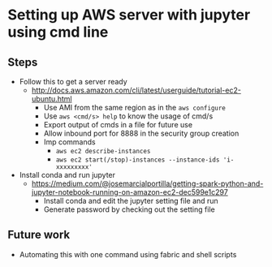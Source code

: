 # Setting up AWS server with jupyter using cmd line

## Steps 

* Follow this to get a server ready 
    * http://docs.aws.amazon.com/cli/latest/userguide/tutorial-ec2-ubuntu.html
         * Use AMI from the same region as in the ```aws configure```
         * Use ```aws <cmd/s> help``` to know the usage of cmd/s
         * Export output of cmds in a file for future use
         * Allow inbound port for 8888 in the security group creation
         * Imp commands
              * ```aws ec2 describe-instances```
              * ```aws ec2 start(/stop)-instances --instance-ids 'i-xxxxxxxxx'```
* Install conda and run jupyter 
     * https://medium.com/@josemarcialportilla/getting-spark-python-and-jupyter-notebook-running-on-amazon-ec2-dec599e1c297
         * Install conda and edit the jupyter setting file and run
         * Generate password by checking out the setting file

## Future work 

* Automating this with one command using fabric and shell scripts
      
              
